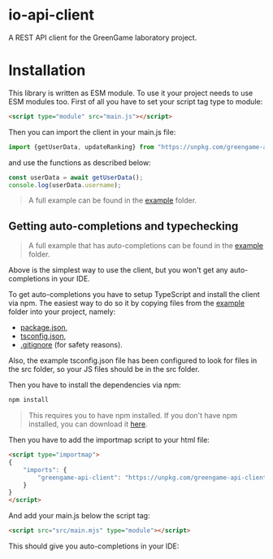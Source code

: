 # io-api-client

A REST API client for the GreenGame laboratory project.

# Installation

This library is written as ESM module. To use it your project needs to use ESM modules too.
First of all you have to set your script tag type to module:

```html
<script type="module" src="main.js"></script>
```

Then you can import the client in your main.js file:

```js
import {getUserData, updateRanking} from "https://unpkg.com/greengame-api-client@latest";
```

and use the functions as described below:

```js
const userData = await getUserData();
console.log(userData.username);
```

> A full example can be found in the [example](example) folder.

## Getting auto-completions and typechecking

> A full example that has auto-completions can be found in the [example](example) folder.

Above is the simplest way to use the client, but you won't get any auto-completions in your IDE.

To get auto-completions you have to setup TypeScript and install the client via npm.
The easiest way to do so it by copying files from the [example](example) folder into your project, namely:

- [package.json](example/package.json),
- [tsconfig.json](example/tsconfig.json),
- [.gitignore](example/.gitignore) (for safety reasons).

Also, the example tsconfig.json file has been configured to look for files in the src folder, so your JS files should be in the
src folder.

Then you have to install the dependencies via npm:

```bash
npm install
```

> This requires you to have npm installed. If you don't have npm installed, you can download
> it [here](https://nodejs.org/en/download/).

Then you have to add the importmap script to your html file:

```html
<script type="importmap">
{
    "imports": {
        "greengame-api-client": "https://unpkg.com/greengame-api-client@latest"
    }
}
</script>
``` 

And add your main.js below the script tag:

```html
<script src="src/main.mjs" type="module"></script>
```

This should give you auto-completions in your IDE:

